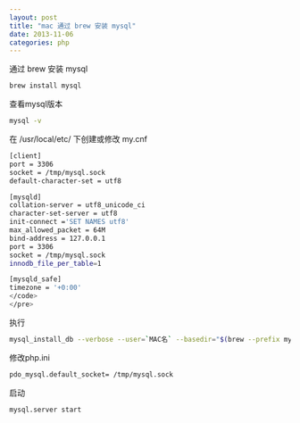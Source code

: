 ```yaml
---
layout: post
title: "mac 通过 brew 安装 mysql"
date: 2013-11-06
categories: php
---
```


通过 brew 安装 mysql

```bash
brew install mysql
```

查看mysql版本


```bash
mysql -v
```

在 /usr/local/etc/ 下创建或修改 my.cnf

```bash
[client]
port = 3306
socket = /tmp/mysql.sock
default-character-set = utf8

[mysqld]
collation-server = utf8_unicode_ci
character-set-server = utf8
init-connect ='SET NAMES utf8'
max_allowed_packet = 64M
bind-address = 127.0.0.1
port = 3306
socket = /tmp/mysql.sock
innodb_file_per_table=1

[mysqld_safe]
timezone = '+0:00'
</code>
</pre>
```

执行

```bash
mysql_install_db --verbose --user=`MAC名` --basedir="$(brew --prefix mysql)" --datadir=/usr/local/var/mysql --tmpdir=/tmp
```

修改php.ini

```bash
pdo_mysql.default_socket= /tmp/mysql.sock
```

启动

```bash
mysql.server start
```

